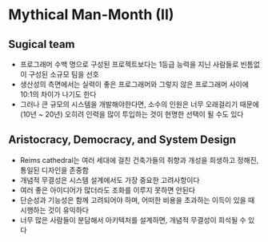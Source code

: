 # Mythical Man-Month (II)

## Sugical team

- 프로그래머 수백 명으로 구성된 프로젝트보다는 1등급 능력을 지닌 사람들로 빈틈없이 구성된 소규모 팀을 선호
- 생산성의 측면에서는 실력이 좋은 프로그래머와 그렇지 않은 프로그래머 사이에 10:1의 차이가 나기도 한다
- 그러나 큰 규모의 시스템을 개발해야한다면, 소수의 인원은 너무 오래걸리기 때문에(10년 ~ 20년) 오히려 인력을 많이 투입하는 것이 현명한 선택이 될 수도 있다

## Aristocracy, Democracy, and System Design

- Reims cathedral는 여러 세대에 걸친 건축가들의 취향과 개성을 희생하고 정해진, 통일된 디자인을 존중함
- 개념적 무결성은 시스템 설계에서도 가장 중요한 고려사항이다
- 여러 좋은 아이디어가 많더라도 조화를 이루지 못하면 안된다
- 단순성과 기능성은 함께 고려되어야 하며, 어떠한 비용을 초과하는 이득이 있을 때 시행하는 것이 유익하다
- 너무 많은 사람들이 분담해서 아키텍처를 설계하면, 개념적 무결성이 희석될 수 있다
